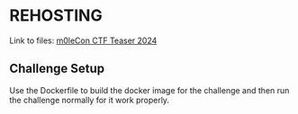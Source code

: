 # REHOSTING

Link to files: [m0leCon CTF Teaser 2024](https://ctf.m0lecon.it/challenge)

## Challenge Setup
Use the Dockerfile to build the docker image for the challenge and then run the challenge normally for it work properly.
